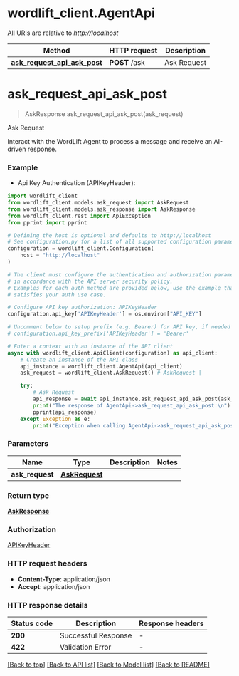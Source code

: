 # wordlift_client.AgentApi

All URIs are relative to *http://localhost*

Method | HTTP request | Description
------------- | ------------- | -------------
[**ask_request_api_ask_post**](AgentApi.md#ask_request_api_ask_post) | **POST** /ask | Ask Request


# **ask_request_api_ask_post**
> AskResponse ask_request_api_ask_post(ask_request)

Ask Request

Interact with the WordLift Agent to process a message and receive an AI-driven response.

### Example

* Api Key Authentication (APIKeyHeader):

```python
import wordlift_client
from wordlift_client.models.ask_request import AskRequest
from wordlift_client.models.ask_response import AskResponse
from wordlift_client.rest import ApiException
from pprint import pprint

# Defining the host is optional and defaults to http://localhost
# See configuration.py for a list of all supported configuration parameters.
configuration = wordlift_client.Configuration(
    host = "http://localhost"
)

# The client must configure the authentication and authorization parameters
# in accordance with the API server security policy.
# Examples for each auth method are provided below, use the example that
# satisfies your auth use case.

# Configure API key authorization: APIKeyHeader
configuration.api_key['APIKeyHeader'] = os.environ["API_KEY"]

# Uncomment below to setup prefix (e.g. Bearer) for API key, if needed
# configuration.api_key_prefix['APIKeyHeader'] = 'Bearer'

# Enter a context with an instance of the API client
async with wordlift_client.ApiClient(configuration) as api_client:
    # Create an instance of the API class
    api_instance = wordlift_client.AgentApi(api_client)
    ask_request = wordlift_client.AskRequest() # AskRequest | 

    try:
        # Ask Request
        api_response = await api_instance.ask_request_api_ask_post(ask_request)
        print("The response of AgentApi->ask_request_api_ask_post:\n")
        pprint(api_response)
    except Exception as e:
        print("Exception when calling AgentApi->ask_request_api_ask_post: %s\n" % e)
```



### Parameters


Name | Type | Description  | Notes
------------- | ------------- | ------------- | -------------
 **ask_request** | [**AskRequest**](AskRequest.md)|  | 

### Return type

[**AskResponse**](AskResponse.md)

### Authorization

[APIKeyHeader](../README.md#APIKeyHeader)

### HTTP request headers

 - **Content-Type**: application/json
 - **Accept**: application/json

### HTTP response details

| Status code | Description | Response headers |
|-------------|-------------|------------------|
**200** | Successful Response |  -  |
**422** | Validation Error |  -  |

[[Back to top]](#) [[Back to API list]](../README.md#documentation-for-api-endpoints) [[Back to Model list]](../README.md#documentation-for-models) [[Back to README]](../README.md)

